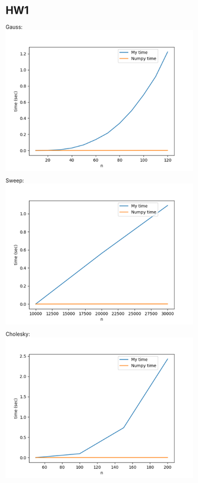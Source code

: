 # HW1

Gauss:  
![Gauss](https://github.com/AzK-oWo/NUM/blob/master/hw1/gauss.png)

Sweep:  
![Sweep](https://github.com/AzK-oWo/NUM/blob/master/hw1/sweep.png)

Cholesky:  
![Cholesky](https://github.com/AzK-oWo/NUM/blob/master/hw1/cholesky.png)